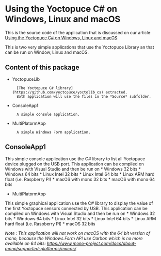 Using the Yoctopuce C# on Windows, Linux and macOS
===================================================

This is the source code of the application that is discussed on our article [Using the Yoctopuce C# on Windows, Linux and macOS](https://www.yoctopuce.com/EN/article/use-the-c-library-on-linux-and-macos-with-mono)

This is two very simple applications that use the Yoctopuce Library
an that can be run on Window, Linux and macOS.

## Content of this package

* YoctopuceLib

		[The Yoctopuce C# library](https://github.com/yoctopuce/yoctolib_cs) extracted.
		Both application will use the files in the *Source* subfolder.

* ConsoleApp1

		A simple console application.

* MultiPlatormApp

		A simple Windows Form application.

## ConsoleApp1

This simple console application use the C# library to list all Yoctopuce device plugged
on the USB port. This application can be compiled on Windows with Visual Studio and
then be run on
	* Windows 32 bits
	* Windows 64 bits
	* Linux Intel 32 bits
	* Linux Intel 64 bits
	* Linux ARM hard float (i.e. Raspberry PI)
	* macOS with mono 32 bits
	* macOS with mono 64 bits


* MultiPlatormApp

This simple graphical application use the C# library to display the value of the first Yoctopuce sensors connected by USB. This application can be compiled on Windows with Visual Studio and then be run on
	* Windows 32 bits
	* Windows 64 bits
	* Linux Intel 32 bits
	* Linux Intel 64 bits
	* Linux ARM hard float (i.e. Raspberry PI)
	* macOS 32 bits

*Note : This application will not work on macOS with the 64 bit version of mono, because the
Windows.Form API use Carbon which is no more available on 64 bits: https://www.mono-project.com/docs/about-mono/supported-platforms/macos/*
